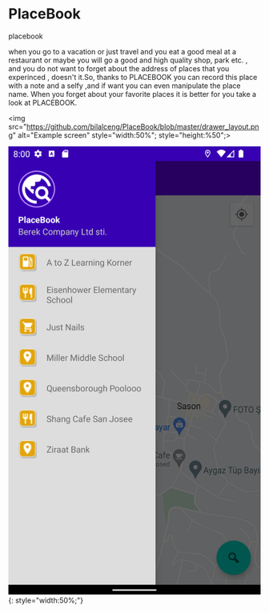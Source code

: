 # PlaceBook
placebook


when you go to a vacation or just travel and you eat a good meal at a restaurant or maybe you will
go a good and high quality shop, park etc. , and you do not want to forget about the address of places that you experinced , doesn't it.So,
thanks to PLACEBOOK you can record this place with a note  and a  selfy ,and if want you can even manipulate the place name. When you forget about your favorite places it is better for you take a look at PLACEBOOK.



<img src="https://github.com/bilalceng/PlaceBook/blob/master/drawer_layout.png" alt="Example screen" style="width:50%"; style="height:%50";>

![drawer screen](https://github.com/bilalceng/PlaceBook/blob/master/drawer_layout.png){: style="width:50%;"}
